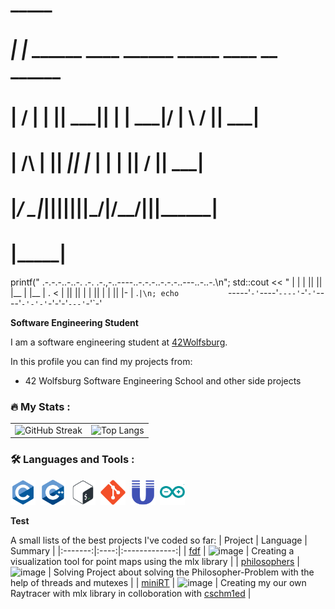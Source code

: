 

#       _____                                                        
#   ___|__  _|__  ______  ____    ______  _____  ____    __  ______  
# |  \/  \|  | ||   ___||    |  |   ___|/     \|    \  /  ||   ___| 
# |     /\   | ||   ___||    |_ |   |__ |     ||     \/   ||   ___| 
# |____/  \__|_||______||______||______|\_____/|__/\__/|__||______| 
#     |_____|                                                       
                 


printf("        .-.-.-..-..-.   .-.   .-.,-..----..-.-.-..-.-.-..---..-..-.\n";
std::cout << "  | | | || || |__ | |__ | . < | || || | | || | | || |- | .` |\n;
echo            `-----'`-'`----'`----'`-'`-'`----'`-'-'-'`-'-'-'`---'`-'`-'                                                  

**Software Engineering Student**

I am a software engineering student at [42Wolfsburg](https://42wolfsburg.de).

In this profile you can find my projects from:
  * 42 Wolfsburg Software Engineering School and other side projects

### :fire: My Stats :
<!--
![GitHub Streak](http://github-readme-streak-stats.herokuapp.com?user=NULL-Term1nat0r&theme=merko&mode=weekly&card_width=400)
![Top Langs](https://github-readme-stats.vercel.app/api/top-langs/?username=NULL-Term1nat0r&layout=compact&theme=vision-friendly-dark)
-->
<table>
  <tr>
    <td>
      <img src="http://github-readme-streak-stats.herokuapp.com?user=NULL-Term1nat0r&theme=merko&mode=weekly&card_width=400" alt="GitHub Streak" />
    </td>
    <td>
      <img src="https://github-readme-stats.vercel.app/api/top-langs/?username=NULL-Term1nat0r&layout=compact&theme=vision-friendly-dark" alt="Top Langs" />
    </td>
  </tr>
</table>

<!--
![NULL-Term1nat0r's Stats](https://github-readme-stats.vercel.app/api?username=NULL-Term1nat0r&theme=vue-dark&show_icons=true&hide_border=true&count_private=true)
![NULL-Term1nat0r's Streak](https://github-readme-streak-stats.herokuapp.com/?user=NULL-Term1nat0r&theme=vue-dark&hide_border=true)
![NULL-Term1nat0r's Top Languages](https://github-readme-stats.vercel.app/api/top-langs/?username=NULL-Term1nat0r&theme=vue-dark&show_icons=true&hide_border=true&layout=compact)
-->





### :hammer_and_wrench: Languages and Tools :
<div>
  <img src="https://github.com/devicons/devicon/blob/master/icons/c/c-original.svg" title="C" alt="Java" width="40" height="40"/>&nbsp;
  <img src="https://github.com/devicons/devicon/blob/master/icons/cplusplus/cplusplus-original.svg" title="C++" alt="Java" width="40" height="40"/>&nbsp;
  <img src="https://github.com/devicons/devicon/blob/master/icons/bash/bash-original.svg" title="Bash" alt="Bash" width="40" height="40"/>&nbsp;
  <img src="https://github.com/devicons/devicon/blob/master/icons/git/git-original.svg" title="Git" alt="Git" width="40" height="40"/>&nbsp;
  <img src="https://github.com/devicons/devicon/blob/master/icons/unix/unix-original.svg" title="Unix" alt="Unix width="40" height="40"/>&nbsp;
  <img src="https://github.com/devicons/devicon/blob/master/icons/arduino/arduino-original.svg" title="Arduino" alt="Arduino" width="40" height="40"/>&nbsp;
  

</div>

**Test**

A small lists of the best projects I've coded so far:
| Project | Language | Summary |
|:-------:|:----:|:-------------:|
| [fdf](https://github.com/NULL-Term1nat0r/FdF) | ![image](https://img.shields.io/badge/C-00599C?style=for-thebadge&logo=c&logoColor=white) | Creating a visualization tool for point maps using the mlx library | 
| [philosophers](https://github.com/NULL-Term1nat0r/Philosohpers.git) | ![image](https://img.shields.io/badge/C-00599C?style=for-thebadge&logo=c&logoColor=white) | Solving Project about solving the Philosopher-Problem with the help of threads and mutexes | 
| [miniRT](https://github.com/NULL-Term1nat0r/miniRT.git) | ![image](https://img.shields.io/badge/C-00599C?style=for-thebadge&logo=c&logoColor=white) | Creating my our own Raytracer with  mlx library in colloboration with [cschm1ed](https://github.com/cschm1ed) | 




<!--
**NULL-Term1nat0r/NULL-Term1nat0r** is a ✨ _special_ ✨ repository because its `README.md` (this file) appears on your GitHub profile.

Here are some ideas to get you started:

- 🔭 I’m currently working on ...
- 🌱 I’m currently learning ...
- 👯 I’m looking to collaborate on ...
- 🤔 I’m looking for help with ...
- 💬 Ask me about ...
- 📫 How to reach me: ...
- 😄 Pronouns: ...
- ⚡ Fun fact: ...
-->
